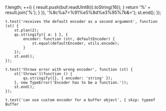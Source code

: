 f.length; ++i) {
                    result.push(buf.readUInt8(i).toString(16));
                }
                return '%' + result.join('%');
            }
        }), '%8c%a7=%91%e5%8d%e3%95%7b&=');
        st.end();
    });

    t.test('receives the default encoder as a second argument', function (st) {
        st.plan(2);
        qs.stringify({ a: 1 }, {
            encoder: function (str, defaultEncoder) {
                st.equal(defaultEncoder, utils.encode);
            }
        });
        st.end();
    });

    t.test('throws error with wrong encoder', function (st) {
        st['throws'](function () {
            qs.stringify({}, { encoder: 'string' });
        }, new TypeError('Encoder has to be a function.'));
        st.end();
    });

    t.test('can use custom encoder for a buffer object', { skip: typeof Buffer 